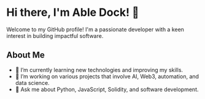 # Hi there, I'm Able Dock! 👋

Welcome to my GitHub profile! I'm a passionate developer with a keen interest in building impactful software.

## About Me

- 🌱 I’m currently learning new technologies and improving my skills.
- 🔭 I’m working on various projects that involve AI, Web3, automation, and data science.
- 💬 Ask me about Python, JavaScript, Solidity, and software development.
